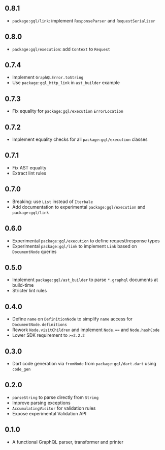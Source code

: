 ## 0.8.1

- `package:gql/link`: implement `ResponseParser` and `RequestSerializer`

## 0.8.0

- `package:gql/execution`: add `Context` to `Request`

## 0.7.4

- Implement `GraphQLError.toString`
- Use `package:gql_http_link` in `ast_builder` example

## 0.7.3

- Fix equality for `package:gql/execution` `ErrorLocation`

## 0.7.2

- Implement equality checks for all `package:gql/execution` classes

## 0.7.1

- Fix AST equality
- Extract lint rules

## 0.7.0

- Breaking: use `List` instead of `Iterbale`
- Add documentation to experimental `package:gql/execution` and `package:gql/link`

## 0.6.0

- Experimental `package:gql/execution` to define request/response types
- Experimental `package:gql/link` to implement `Link` based on `DocumentNode` queries

## 0.5.0

- Implement `package:gql/ast_builder` to parse `*.graphql` documents at build-time
- Stricter lint rules

## 0.4.0

- Define `name` on `DefinitionNode` to simplify `name` access for `DocumentNode.definitions`
- Rework `Node.visitChildren` and implement `Node.==` and `Node.hashCode`
- Lower SDK requirement to `>=2.2.2`

## 0.3.0

- Dart code generation via `fromNode` from `package:gql/dart.dart` using `code_gen`

## 0.2.0

- `parseString` to parse directly from `String`
- Improve parsing exceptions
- `AccumulatingVisitor` for validation rules
- Expose experimental Validation API

## 0.1.0

- A functional GraphQL parser, transformer and printer

